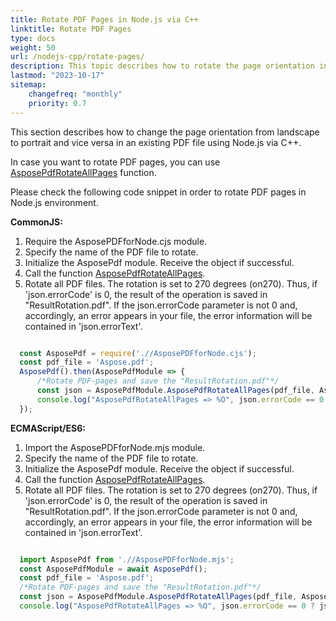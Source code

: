 ```yaml
---
title: Rotate PDF Pages in Node.js via C++ 
linktitle: Rotate PDF Pages
type: docs
weight: 50
url: /nodejs-cpp/rotate-pages/
description: This topic describes how to rotate the page orientation in an existing PDF file programmatically in Node.js environment.
lastmod: "2023-10-17"
sitemap:
    changefreq: "monthly"
    priority: 0.7
---
```


This section describes how to change the page orientation from landscape to portrait and vice versa in an existing PDF file using Node.js via C++.

In case you want to rotate PDF pages, you can use [AsposePdfRotateAllPages](https://reference.aspose.com/pdf/nodejs-cpp/organize/asposepdfrotateallpages/) function. 

Please check the following code snippet in order to rotate PDF pages in Node.js environment.

**CommonJS:**

1. Require the AsposePDFforNode.cjs module.
1. Specify the name of the PDF file to rotate.
1. Initialize the AsposePdf module. Receive the object if successful.
1. Call the function [AsposePdfRotateAllPages](https://reference.aspose.com/pdf/nodejs-cpp/organize/asposepdfrotateallpages/). 
1. Rotate all PDF files. The rotation is set to 270 degrees (on270). Thus, if 'json.errorCode' is 0, the result of the operation is saved in "ResultRotation.pdf". If the json.errorCode parameter is not 0 and, accordingly, an error appears in your file, the error information will be contained in 'json.errorText'.

```js

  const AsposePdf = require('.//AsposePDFforNode.cjs');
  const pdf_file = 'Aspose.pdf';
  AsposePdf().then(AsposePdfModule => {
      /*Rotate PDF-pages and save the "ResultRotation.pdf"*/
      const json = AsposePdfModule.AsposePdfRotateAllPages(pdf_file, AsposePdfModule.Rotation.on270, "ResultRotation.pdf");
      console.log("AsposePdfRotateAllPages => %O", json.errorCode == 0 ? json.fileNameResult : json.errorText);
  });
```

**ECMAScript/ES6:**

1. Import the AsposePDFforNode.mjs module.
1. Specify the name of the PDF file to rotate.
1. Initialize the AsposePdf module. Receive the object if successful.
1. Call the function [AsposePdfRotateAllPages](https://reference.aspose.com/pdf/nodejs-cpp/organize/asposepdfrotateallpages/). 
1. Rotate all PDF files. The rotation is set to 270 degrees (on270). Thus, if 'json.errorCode' is 0, the result of the operation is saved in "ResultRotation.pdf". If the json.errorCode parameter is not 0 and, accordingly, an error appears in your file, the error information will be contained in 'json.errorText'.

```js

  import AsposePdf from './/AsposePDFforNode.mjs';
  const AsposePdfModule = await AsposePdf();
  const pdf_file = 'Aspose.pdf';
  /*Rotate PDF-pages and save the "ResultRotation.pdf"*/
  const json = AsposePdfModule.AsposePdfRotateAllPages(pdf_file, AsposePdfModule.Rotation.on270, "ResultRotation.pdf");
  console.log("AsposePdfRotateAllPages => %O", json.errorCode == 0 ? json.fileNameResult : json.errorText);
```